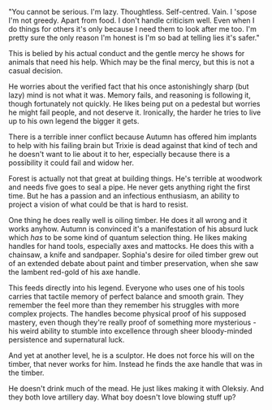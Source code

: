 "You cannot be serious. I'm lazy. Thoughtless. Self-centred. Vain. I 'spose I'm not greedy. Apart from food. I don't handle criticism well. Even when I do things for others it's only because I need them to look after me too. I'm pretty sure the only reason I'm honest is I'm so bad at telling lies it's safer."

This is belied by his actual conduct and the gentle mercy he shows for animals that need his help. Which may be the final mercy, but this is not a casual decision.

He worries about the verified fact that his once astonishingly sharp (but lazy) mind is not what it was. Memory fails, and reasoning is following it, though fortunately not quickly. He likes being put on a pedestal but worries he might fail people, and not deserve it. Ironically, the harder he tries to live up to his own legend the bigger it gets.

There is a terrible inner conflict because Autumn has offered him implants to help with his failing brain but Trixie is dead against that kind of tech and he doesn't want to lie about it to her, especially because there is a possibility it could fail and widow her.

Forest is actually not that great at building things. He's terrible at woodwork and needs five goes to seal a pipe. He never gets anything right the first time. But he has a passion and an infectious enthusiasm, an ability to project a vision of what could be that is hard to resist.

One thing he does really well is oiling timber. He does it all wrong and it works anyhow. Autumn is convinced it's a manifestation of his absurd luck which _has_ to be some kind of quantum selection thing. He likes making handles for hand tools, especially axes and mattocks. He does this with a chainsaw, a knife and sandpaper. Sophia's desire for oiled timber grew out of an extended debate about paint and timber preservation, when she saw the lambent red-gold of his axe handle.

This feeds directly into his legend. Everyone who uses one of his tools carries that tactile memory of perfect balance and smooth grain. They remember the feel more than they remember his struggles with more complex projects. The handles become physical proof of his supposed mastery, even though they're really proof of something more mysterious - his weird ability to stumble into excellence through sheer bloody-minded persistence and supernatural luck.

And yet at another level, he is a sculptor. He does not force his will on the timber, that never works for him. Instead he finds the axe handle that was in the timber.

He doesn't drink much of the mead. He just likes making it with Oleksiy. And they both love artillery day. What boy doesn't love blowing stuff up?

